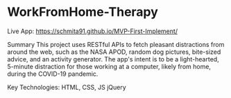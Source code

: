 # WorkFromHome-Therapy
Live App: https://schmita91.github.io/MVP-First-Implement/


Summary
This project uses RESTful APIs to fetch pleasant distractions from around the web, such as the NASA APOD,
random dog pictures, bite-sized advice, and an activity generator. The app's intent is to be a light-hearted,
5-minute distraction for those working at a computer, likely from home, during the COVID-19 pandemic. 

Key Technologies:
HTML, CSS, JS
jQuery


